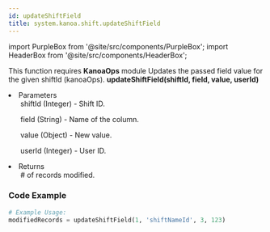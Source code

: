 ```yaml
---
id: updateShiftField
title: system.kanoa.shift.updateShiftField
---
```


import PurpleBox from '@site/src/components/PurpleBox';
import HeaderBox from '@site/src/components/HeaderBox';

<PurpleBox>This function requires <b>KanoaOps</b> module</PurpleBox>
<HeaderBox header="Description">Updates the passed field value for the given shiftId (kanoaOps).</HeaderBox>
<HeaderBox header="Syntax">
    <b>updateShiftField(shiftId, field, value, userId)</b>
    <li>Parameters <br />
        <ul>shiftId (Integer) - Shift ID.</ul>
        <ul>field (String) - Name of the column.</ul>
        <ul>value (Object) - New value.</ul>
        <ul>userId (Integer) - User ID.</ul>
    </li>
    <li>Returns <br />
        <ul># of records modified.</ul>
    </li>
</HeaderBox>

### Code Example

```python
# Example Usage:
modifiedRecords = updateShiftField(1, 'shiftNameId', 3, 123)
